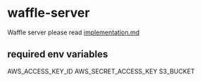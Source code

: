 # waffle-server
Waffle server
please read [implementation.md](implementation.md)

## required env variables
AWS_ACCESS_KEY_ID
AWS_SECRET_ACCESS_KEY
S3_BUCKET
